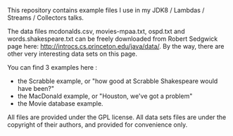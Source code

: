 This repository contains example files I use in my JDK8 / Lambdas / Streams / 
Collectors talks. 

The data files mcdonalds.csv, movies-mpaa.txt, ospd.txt and 
words.shakespeare.txt can be freely downloaded from Robert Sedgwick page
here: http://introcs.cs.princeton.edu/java/data/. By the way, there are other
very interesting data sets on this page. 

You can find 3 examples here : 
- the Scrabble example, or "how good at Scrabble Shakespeare would have been?"
- the MacDonald example, or "Houston, we've got a problem"
- the Movie database example. 

All files are provided under the GPL license. All data sets files are under the
copyright of their authors, and provided for convenience only.
